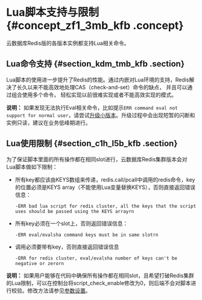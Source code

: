 # Lua脚本支持与限制 {#concept_zf1_3mb_kfb .concept}

云数据库Redis版的各版本实例都支持Lua相关命令。

## Lua命令支持 {#section_kdm_tmb_kfb .section}

Lua脚本的使用进一步提升了Redis的性能。通过内嵌对Lua环境的支持，Redis解决了长久以来不能高效地处理CAS（check-and-set）命令的缺点， 并且可以通过组合使用多个命令， 轻松实现以前很难实现或者不能高效实现的模式。

**说明：** 如果发现无法执行Eval相关命令，比如提示`ERR command eval not support for normal user`，请尝试[升级小版本](cn.zh-CN/用户指南/管理实例/升级小版本.md#)。升级过程中会出现短暂的闪断和实例只读，建议在业务低峰期进行。

## Lua使用限制 {#section_c1h_l5b_kfb .section}

为了保证脚本里面的所有操作都在相同slot进行，云数据库Redis集群版本会对Lua脚本做如下限制：

-   所有key都应该由KEYS数组来传递，redis.call/pcall中调用的redis命令，key的位置必须是KEYS array（不能使用Lua变量替换KEYS），否则直接返回错误信息：

    ```
    -ERR bad lua script for redis cluster, all the keys that the script uses should be passed using the KEYS arrayrn
    ```

-   所有key必须在一个slot上，否则返回错误信息：

    ```
    -ERR eval/evalsha command keys must be in same slotrn
    ```

-   调用必须要带有key，否则直接返回错误信息

    ```
    -ERR for redis cluster, eval/evalsha number of keys can't be negative or zerorn
    ```


**说明：** 如果用户能够在代码中确保所有操作都在相同slot，且希望打破Redis集群的Lua限制，可以在控制台将script\_check\_enable修改为0，则后端不会对脚本进行校验。修改方法请参见[参数设置](cn.zh-CN/用户指南/管理实例/参数设置.md#)。

